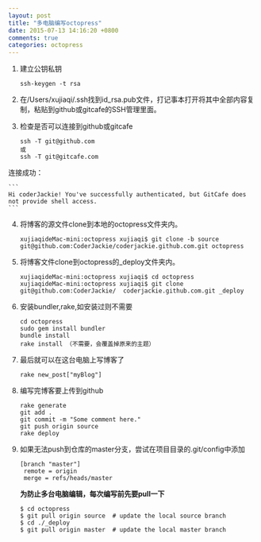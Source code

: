 ```yaml
---
layout: post
title: "多电脑编写octopress"
date: 2015-07-13 14:16:20 +0800
comments: true
categories: octopress
---
```


1. 建立公钥私钥

	```
	ssh-keygen -t rsa
	``` 

2. 在/Users/xujiaqi/.ssh找到id_rsa.pub文件，打记事本打开将其中全部内容复制，粘贴到github或gitcafe的SSH管理里面。

3. 检查是否可以连接到github或gitcafe

	```
	ssh -T git@github.com
	或
	ssh -T git@gitcafe.com
	```
连接成功：

	```
	Hi coderJackie! You've successfully authenticated, but GitCafe does not provide shell access.
	```

4. 将博客的源文件clone到本地的octopress文件夹内。
	
	```
	xujiaqideMac-mini:octopress xujiaqi$ git clone -b source 	git@github.com:CoderJackie/coderjackie.github.com.git octopress
	```

5. 将博客文件clone到octopress的_deploy文件夹内。
	
	```
	xujiaqideMac-mini:octopress xujiaqi$ cd octopress
	xujiaqideMac-mini:octopress xujiaqi$ git clone git@github.com:CoderJackie/	coderjackie.github.com.git _deploy
	```
6. 安装bundler,rake,如安装过则不需要

	```
	cd octopress
	sudo gem install bundler
	bundle install
	rake install （不需要，会覆盖掉原来的主题）
	```
	
7. 最后就可以在这台电脑上写博客了

	```
	rake new_post["myBlog"]
	```
	
8. 编写完博客要上传到github

	```
	rake generate
	git add .
	git commit -m "Some comment here." 
	git push origin source
	rake deploy
	```

9. 如果无法push到仓库的master分支，尝试在项目目录的.git/config中添加

	```
	[branch "master"]
	 remote = origin
	 merge = refs/heads/master
	```

	**为防止多台电脑编辑，每次编写前先要pull一下**

	```
	$ cd octopress
	$ git pull origin source  # update the local source branch
	$ cd ./_deploy
	$ git pull origin master  # update the local master branch
	```